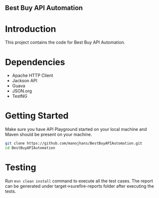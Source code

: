 ## Best Buy API Automation

# Introduction
This project contains the code for Best Buy API Automation.

# Dependencies
* Apache HTTP Client 
* Jackson API
* Guava
* JSON.org
* TestNG

# Getting Started
Make sure you have API Playground started on your local machine and Maven should be present on your machine.

```bash
git clone https://github.com/manojhans/BestBuyAPIAutomation.git
cd BestBuyAPIAutomation
```

# Testing
Run ```mvn clean install``` command to execute all the test cases. The report can be generated under target->surefire-reports folder after executing the tests.
